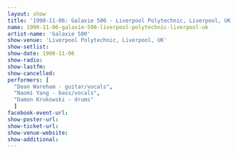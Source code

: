 ```yaml
---
layout: show
title: '1990-11-06: Galaxie 500 - Liverpool Polytechnic, Liverpool, UK'
name: 1990-11-06-galaxie-500-liverpool-polytechnic-liverpool-uk
artist-name: 'Galaxie 500'
show-venue: 'Liverpool Polytechnic, Liverpool, UK'
show-setlist: 
show-date: 1990-11-06
show-radio: 
show-lastfm: 
show-cancelled: 
performers: [
  "Dean Wareham - guitar/vocals",
  "Naomi Yang - bass/vocals",
  "Damon Krukowski - drums"
  ]
facebook-event-url: 
show-poster-url: 
show-ticket-url: 
show-venue-website: 
show-additional: 
---
```


